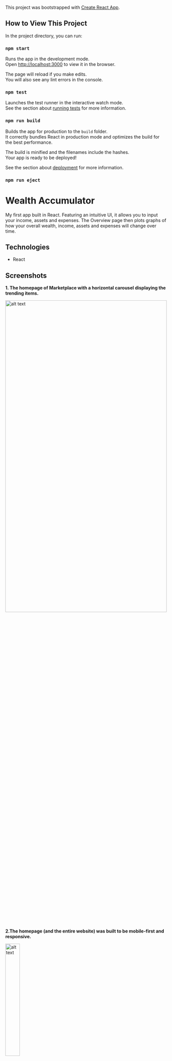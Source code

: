 This project was bootstrapped with [Create React App](https://github.com/facebook/create-react-app).

## How to View This Project

In the project directory, you can run:

### `npm start`

Runs the app in the development mode.<br />
Open [http://localhost:3000](http://localhost:3000) to view it in the browser.

The page will reload if you make edits.<br />
You will also see any lint errors in the console.

### `npm test`

Launches the test runner in the interactive watch mode.<br />
See the section about [running tests](https://facebook.github.io/create-react-app/docs/running-tests) for more information.

### `npm run build`

Builds the app for production to the `build` folder.<br />
It correctly bundles React in production mode and optimizes the build for the best performance.

The build is minified and the filenames include the hashes.<br />
Your app is ready to be deployed!

See the section about [deployment](https://facebook.github.io/create-react-app/docs/deployment) for more information.

### `npm run eject`

# Wealth Accumulator
My first app built in React. Featuring an intuitive UI, it allows you to input your income, assets and expenses. The Overview page then plots graphs of how your overall wealth, income, assets and expenses will change over time.

## Technologies
- React

## Screenshots
**1. The homepage of Marketplace with a horizontal carousel displaying the trending items.**

<img src="https://github.com/gandh99/Marketplace/blob/master/screenshots/home_desktop.png" alt="alt text" width="100%" height="50%">


**2.The homepage (and the entire website) was built to be mobile-first and responsive.**

<img src="https://github.com/gandh99/Marketplace/blob/master/screenshots/home_mobile.png" alt="alt text" width="30%" height="30%">


**3.When clicking on the account picture on the top right, the user is presented with the options to either login or register.**

<img src="https://github.com/gandh99/Marketplace/blob/master/screenshots/account_menu_not_logged_in.png" alt="alt text" width="100%" height="50%">


**4.The sidebar allows the user to quickly navigate to any part of the site to buy items.**

<img src="https://github.com/gandh99/Marketplace/blob/master/screenshots/sidebar.png" alt="alt text" width="100%" height="50%">


**5.Before a user can start buying and selling items, they have to first register with Marketplace.**

<img src="https://github.com/gandh99/Marketplace/blob/master/screenshots/register.png" alt="alt text" width="100%" height="50%">


**6.After successfully registering, the user can login to being buying and selling items.**

<img src="https://github.com/gandh99/Marketplace/blob/master/screenshots/login.png" alt="alt text" width="100%" height="50%">


**7.The user can add an item to sell by selecting a picture, category, name and price for the item.**

<img src="https://github.com/gandh99/Marketplace/blob/master/screenshots/add_item.png" alt="alt text" width="100%" height="50%">


**8.Upon successfully listing the item for sale, the new item is shown in the user's list of items.**

<img src="https://github.com/gandh99/Marketplace/blob/master/screenshots/item_added.png" alt="alt text" width="100%" height="50%">


**9.Every buy/sell transaction is recorded and displayed in the table under historical transactions.**

<img src="https://github.com/gandh99/Marketplace/blob/master/screenshots/historical_transactions.png" alt="alt text" width="100%" height="50%">


**10.When the user browses for items under a particular category, they can buy the item by clicking on the 'Buy Item' button. They can also choose to sort the items displayed.**

<img src="https://github.com/gandh99/Marketplace/blob/master/screenshots/item_category_laptop.png" alt="alt text" width="100%" height="50%">


**11.The items can also be searched based on an input value in the search bar.**

<img src="https://github.com/gandh99/Marketplace/blob/master/screenshots/search_item.png" alt="alt text" width="100%" height="50%">


**12.The confirmation modal box before a user can buy an item.**

<img src="https://github.com/gandh99/Marketplace/blob/master/screenshots/buy_item.png" alt="alt text" width="100%" height="50%">


